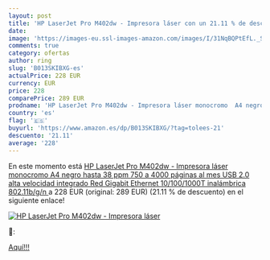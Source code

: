 ```yaml
---
layout: post
title: 'HP LaserJet Pro M402dw - Impresora láser con un 21.11 % de descuento'
date: 
image: 'https://images-eu.ssl-images-amazon.com/images/I/31NqBQPtEfL._SL200_.jpg'
comments: true
category: ofertas
author: ring
slug: 'B013SKIBXG-es'
actualPrice: 228 EUR
currency: EUR
price: 228
comparePrice: 289 EUR
prodname: 'HP LaserJet Pro M402dw - Impresora láser monocromo  A4 negro  hasta 38 ppm  750 a 4000 páginas al mes  USB 2.0 alta velocidad integrado  Red Gigabit Ethernet 10/100/1000T  inalámbrica 802.11b/g/n '
country: 'es'
flag: '🇪🇸'
buyurl: 'https://www.amazon.es/dp/B013SKIBXG/?tag=tolees-21'
descuento: '21.11'
average: '228'
---
```


En este momento está [HP LaserJet Pro M402dw - Impresora láser monocromo  A4 negro  hasta 38 ppm  750 a 4000 páginas al mes  USB 2.0 alta velocidad integrado  Red Gigabit Ethernet 10/100/1000T  inalámbrica 802.11b/g/n ](https://www.amazon.es/dp/B013SKIBXG/?tag=tolees-21) a 228 EUR (original: 289 EUR) (21.11 %  de descuento) en el siguiente enlace!

[![HP LaserJet Pro M402dw - Impresora láser](https://images-eu.ssl-images-amazon.com/images/I/31NqBQPtEfL._SL200_.jpg)](https://www.amazon.es/dp/B013SKIBXG/?tag=tolees-21)

🔎:


[Aquí!!!](https://www.amazon.es/dp/B013SKIBXG/?tag=tolees-21)
